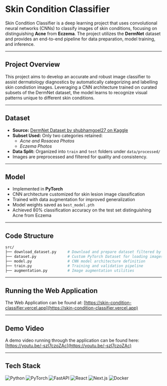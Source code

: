 # Skin Condition Classifier

Skin Condition Classifier is a deep learning project that uses convolutional neural networks (CNNs) to classify images of skin conditions, focusing on distinguishing **Acne** from **Eczema**. The project utilizes the **DermNet** dataset and provides an end-to-end pipeline for data preparation, model training, and inference.

---

## Project Overview

This project aims to develop an accurate and robust image classifier to assist dermatology diagnostics by automatically categorizing and labelling skin condistion images. Leveraging a CNN architecture trained on curated subsets of the DermNet dataset, the model learns to recognize visual patterns unique to different skin conditions.

---

## Dataset

- **Source:** [DermNet Dataset by shubhamgoel27 on Kaggle](https://www.kaggle.com/datasets/shubhamgoel27/dermnet)
- **Subset Used:** Only two categories retained:
  - *Acne and Rosacea Photos*  
  - *Eczema Photos*
- **Data Split:** Organized into `train` and `test` folders under `data/processed/`
- Images are preprocessed and filtered for quality and consistency.

---

## Model

- Implemented in **PyTorch**
- CNN architecture customized for skin lesion image classification
- Trained with data augmentation for improved generalization
- Model weights saved as `best_model.pth`
- Achieved 80% classification accuracy on the test set distinguishing Acne from Eczema

---

## Code Structure

```bash
src/
├── download_dataset.py     # Download and prepare dataset filtered by classes
├── dataset.py              # Custom PyTorch Dataset for loading images
├── model.py                # CNN model architecture definition
├── train.py                # Training and validation pipeline
├── augmentation.py         # Image augmentation utilities

```

---

## Running the Web Application

The Web Application can be found at: [https://skin-condition-classifier.vercel.app](https://skin-condition-classifier.vercel.app)

---

## Demo Video

A demo video running through the application can be found here: [https://youtu.be/-szI7czoZAc](https://youtu.be/-szI7czoZAc)

---

## Tech Stack

![Python](https://img.shields.io/badge/Python-3670A0?style=for-the-badge&logo=python&logoColor=white) ![PyTorch](https://img.shields.io/badge/PyTorch-ee4c2c?style=for-the-badge&logo=pytorch&logoColor=white) ![FastAPI](https://img.shields.io/badge/FastAPI-009688?style=for-the-badge&logo=fastapi&logoColor=white) ![React](https://img.shields.io/badge/React-20232A?style=for-the-badge&logo=react&logoColor=61DAFB) ![Next.js](https://img.shields.io/badge/Next.js-000000?style=for-the-badge&logo=next.js&logoColor=white) ![Docker](https://img.shields.io/badge/Docker-2496ED?style=for-the-badge&logo=docker&logoColor=white)
